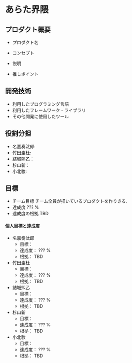 # あらた界隈

## プロダクト概要
- プロダクト名

- コンセプト

- 説明

- 推しポイント

## 開発技術
- 利用したプログラミング言語
- 利用したフレームワーク・ライブラリ
- その他開発に使用したツール

## 役割分担
- 名嘉奏汰郎:
- 竹田圭杜:
- 結城煕乙：
- 杉山新：
- 小北駿:

## 目標
- チーム目標
チーム全員が描いているプロダクトを作りきる.
- 達成度
??? %
- 達成度の根拠
TBD

#### 個人目標と達成度
- 名嘉奏汰郎  
  - 目標： 
  - 達成度： ??? % 
  - 根拠： TBD
- 竹田圭杜  
  - 目標： 
  - 達成度： ??? % 
  - 根拠： TBD
- 結城煕乙  
  - 目標： 
  - 達成度： ??? % 
  - 根拠： TBD
- 杉山新  
  - 目標： 
  - 達成度： ??? % 
  - 根拠： TBD
- 小北駿  
  - 目標： 
  - 達成度： ??? % 
  - 根拠： TBD
